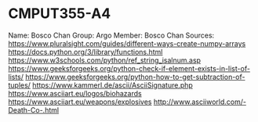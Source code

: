 # CMPUT355-A4
Name: Bosco Chan
Group: Argo
Member: Bosco Chan
Sources: 
https://www.pluralsight.com/guides/different-ways-create-numpy-arrays
https://docs.python.org/3/library/functions.html
https://www.w3schools.com/python/ref_string_isalnum.asp
https://www.geeksforgeeks.org/python-check-if-element-exists-in-list-of-lists/
https://www.geeksforgeeks.org/python-how-to-get-subtraction-of-tuples/
https://www.kammerl.de/ascii/AsciiSignature.php
https://www.asciiart.eu/logos/biohazards
https://www.asciiart.eu/weapons/explosives
http://www.asciiworld.com/-Death-Co-.html

